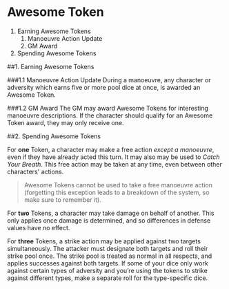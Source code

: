 Awesome Token
===========

1. Earning Awesome Tokens
	1. Manoeuvre Action Update
	2. GM Award
2. Spending Awesome Tokens

##1. Earning Awesome Tokens

###1.1 Manoeuvre Action Update
During a manoeuvre, any character or adversity which earns five or more pool dice at once, is awarded an Awesome Token.

###1.2 GM Award
The GM may award Awesome Tokens for interesting manoeuvre descriptions. If the character should qualify for an Awesome Token award, they may only receive one.

##2. Spending Awesome Tokens

For **one** Token, a character may make a free action *except a manoeuvre*, even if they have already acted this turn. It may also may be used to *Catch Your Breath*. This free action may be taken at any time, even between other characters' actions.

>Awesome Tokens cannot be used to take a free manoeuvre action (forgetting this exception leads to a breakdown of the system, so make sure to remember it).

For **two** Tokens, a character may take damage on behalf of another. This only applies once damage is determined, and so differences in defense values have no effect.

For **three** Tokens, a strike action may be applied against two targets simultaneously. The attacker must designate both targets and roll their strike pool once. The strike pool is treated as normal in all respects, and applies successes against both targets. If some of your dice only work against certain types of adversity and you’re using the tokens to strike against different types, make a separate roll for the type-specific dice.